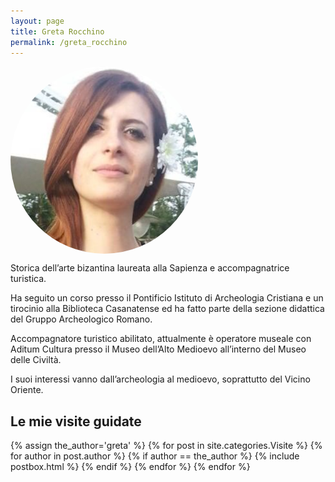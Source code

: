 ```yaml
---
layout: page
title: Greta Rocchino
permalink: /greta_rocchino
---
```


<style>
img {
border-radius: 50%;
}
</style>
<img src="assets/images/greta.png" width="300" height="300" align="center">


Storica dell’arte bizantina laureata alla Sapienza e accompagnatrice turistica.

Ha seguito un corso presso il Pontificio Istituto di Archeologia Cristiana e un tirocinio alla Biblioteca Casanatense ed ha fatto parte della sezione didattica del Gruppo Archeologico Romano.

Accompagnatore turistico abilitato, attualmente è operatore museale con Aditum Cultura presso il Museo dell’Alto Medioevo all’interno del Museo delle Civiltà.

I suoi interessi vanno dall’archeologia al medioevo, soprattutto del Vicino Oriente.

<section class="recent-posts">
<div class="section-title">
    <h2>Le mie visite guidate</h2>
</div>
<div class="row listrecent">
{% assign the_author='greta' %}
{% for post in site.categories.Visite %}
  {% for author in post.author %}
    {% if author == the_author %}
      {% include postbox.html %}
    {% endif %}
  {% endfor %}
{% endfor %}
</div>
</section>
